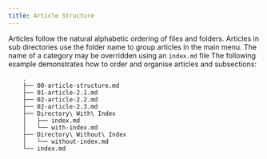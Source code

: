 ```yaml
---
title: Article Structure
---
```


Articles follow the natural alphabetic ordering of files and folders. 
Articles in sub directories use the folder name to group articles in the main menu.
The name of a category may be overridden using an `index.md` file 
The following example demonstrates how to order and organise articles and subsections:

```
    .
    ├── 00-article-structure.md
    ├── 01-article-2.1.md
    ├── 02-article-2.2.md
    ├── 02-article-2.3.md
    ├── Directory\ With\ Index
    │   ├── index.md
    │   └── with-index.md
    ├── Directory\ Without\ Index
    │   └── without-index.md
    └── index.md
```